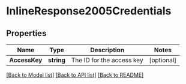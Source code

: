 # InlineResponse2005Credentials

## Properties

Name | Type | Description | Notes
------------ | ------------- | ------------- | -------------
**AccessKey** | **string** | The ID for the access key | [optional] 

[[Back to Model list]](../README.md#documentation-for-models) [[Back to API list]](../README.md#documentation-for-api-endpoints) [[Back to README]](../README.md)



